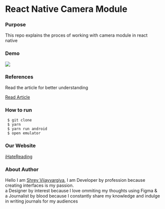 <h1>React Native Camera Module</h1>

<h3>Purpose</h3>
<p>This repo explains the proces of working with camera module in react native
</p>

<h3>Demo</h3>
<img src="./demo.gif" />

<h3>References</h3>
<p>Read the article for better understanding</p>

<a href="https://shreyvijayvargiya26.medium.com/6-steps-to-add-camera-module-in-react-native-d0ec9d1eb38b">Read Article</a>

<h3>How to run</h3>
 
 ```
  $ git clone
  $ yarn
  $ yarn run android
  $ open emulator
 ```

<h3>Our Website</h3>
<a href="https://www.ihatereading.in">iHateReading</a>


<h3>About Author</h3>
<p>Hello I am <a href="https://shreyvijayvargiya26.medium.com/">Shrey Vijayvargiya</a>, I am Developer by profession because creating interfaces is my passion. 
  <br /> a Designer by interest because I love ommiting my thoughts using Figma & <br />a Journalist by blood because I constantly share my knowledge and indulge in writing journals for my audiences</p>

